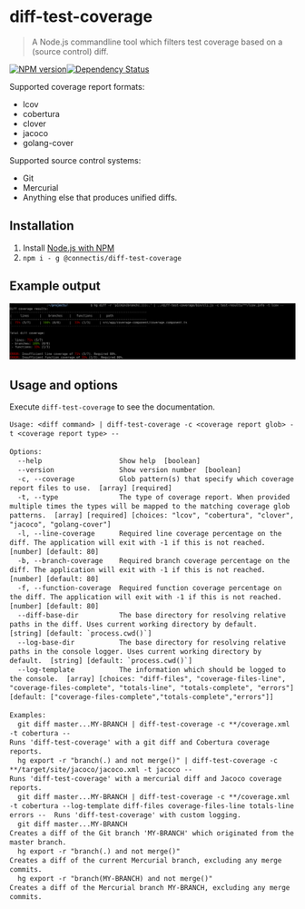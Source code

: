 # diff-test-coverage
> A Node.js commandline tool which filters test coverage based on a (source control) diff.

[![NPM version][npm-image]][npm-url][![Dependency Status][depstat-image]][depstat-url]

Supported coverage report formats:
- lcov
- cobertura
- clover
- jacoco
- golang-cover

Supported source control systems:
- Git
- Mercurial
- Anything else that produces unified diffs.

## Installation
1. Install [Node.js with NPM](https://nodejs.org/en/download/)
2. `npm i - g @connectis/diff-test-coverage`

## Example output
![Screenshot](https://raw.githubusercontent.com/Connected-Information-systems/diff-test-coverage/master/screenshots/screenshot.png "Example output")

## Usage and options
Execute `diff-test-coverage` to see the documentation.
```
Usage: <diff command> | diff-test-coverage -c <coverage report glob> -t <coverage report type> --

Options:
  --help                   Show help  [boolean]
  --version                Show version number  [boolean]
  -c, --coverage           Glob pattern(s) that specify which coverage report files to use.  [array] [required]
  -t, --type               The type of coverage report. When provided multiple times the types will be mapped to the matching coverage glob patterns.  [array] [required] [choices: "lcov", "cobertura", "clover", "jacoco", "golang-cover"]
  -l, --line-coverage      Required line coverage percentage on the diff. The application will exit with -1 if this is not reached.  [number] [default: 80]
  -b, --branch-coverage    Required branch coverage percentage on the diff. The application will exit with -1 if this is not reached.  [number] [default: 80]
  -f, --function-coverage  Required function coverage percentage on the diff. The application will exit with -1 if this is not reached.  [number] [default: 80]
  --diff-base-dir          The base directory for resolving relative paths in the diff. Uses current working directory by default.  [string] [default: `process.cwd()`]
  --log-base-dir           The base directory for resolving relative paths in the console logger. Uses current working directory by default.  [string] [default: `process.cwd()`]
  --log-template           The information which should be logged to the console.  [array] [choices: "diff-files", "coverage-files-line", "coverage-files-complete", "totals-line", "totals-complete", "errors"] [default: ["coverage-files-complete","totals-complete","errors"]]

Examples:
  git diff master...MY-BRANCH | diff-test-coverage -c **/coverage.xml -t cobertura --                                                                   Runs 'diff-test-coverage' with a git diff and Cobertura coverage reports.
  hg export -r "branch(.) and not merge()" | diff-test-coverage -c **/target/site/jacoco/jacoco.xml -t jacoco --                                        Runs 'diff-test-coverage' with a mercurial diff and Jacoco coverage reports.
  git diff master...MY-BRANCH | diff-test-coverage -c **/coverage.xml -t cobertura --log-template diff-files coverage-files-line totals-line errors --  Runs 'diff-test-coverage' with custom logging.
  git diff master...MY-BRANCH                                                                                                                           Creates a diff of the Git branch 'MY-BRANCH' which originated from the master branch.
  hg export -r "branch(.) and not merge()"                                                                                                              Creates a diff of the current Mercurial branch, excluding any merge commits.
  hg export -r "branch(MY-BRANCH) and not merge()"                                                                                                      Creates a diff of the Mercurial branch MY-BRANCH, excluding any merge commits.
```

[npm-url]: https://www.npmjs.org/package/@connectis/diff-test-coverage
[npm-image]: https://badge.fury.io/js/%40connectis%2Fdiff-test-coverage.svg

[depstat-url]: https://david-dm.org/Connected-Information-systems/diff-test-coverage
[depstat-image]: https://david-dm.org/Connected-Information-systems/diff-test-coverage.svg
